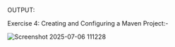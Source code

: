 OUTPUT:

Exercise 4: Creating and Configuring a Maven Project:-


![Screenshot 2025-07-06 111228](https://github.com/user-attachments/assets/30028f4c-391a-4760-921d-85b3e3d0fe50)
